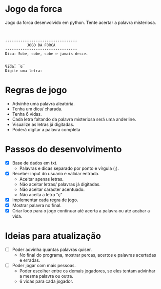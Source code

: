 # Jogo da forca

Jogo da forca desenvolvido em python. Tente acertar a palavra misteriosa.

<br>

```
---------------------------------
          JOGO DA FORCA
---------------------------------
Dica: Sobe, sobe, sobe e jamais desce.

_ _ _ _ _
Vida:  6
Digite uma letra:
```

# Regras de jogo

- Advinhe uma palavra aleatória.
- Tenha um dica/ charada.
- Tenha 6 vidas.
- Cada letra faltando da palavra misteriosa será uma anderline.
- Visualize as letras já digitadas.
- Poderá digitar a palavra completa

# Passos do desenvolvimento

- [x] Base de dados em txt.
  - Palavras e dicas separado por ponto e vírgula (;).
- [x] Receber input do usuario e validar entrada.
  - Aceitar apenas letras.
  - Não aceitar letras/ palavras já digitadas.
  - Não aceitar caracter acentuado.
  - Não aceita a letra "ç"
- [x] Implementar cada regra de jogo.
- [x] Mostrar palavra no final.
- [x] Criar loop para o jogo continuar até acerta a palavra ou até acabar a vida.

# Ideias para atualização

- [ ] Poder advinha quantas palavras quiser.
  - No final do programa, mostrar percas, acertos e palavras acertadas e erradas.
- [ ] Poder jogar com mais pessoas.
  - Poder escolher entre os demais jogadores, se eles tentam advinhar a mesma palavra ou outra.
  - 6 vidas para cada jogador.
